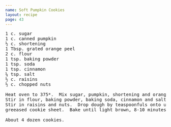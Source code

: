 ```yaml
---
name: Soft Pumpkin Cookies
layout: recipe
page: 43
---
```


<pre>
1 c. sugar
1 c. canned pumpkin
½ c. shortening
1 Tbsp. grated orange peel
2 c. flour
1 tsp. baking powder
1 tsp. soda
1 tsp. cinnamon
¼ tsp. salt
½ c. raisins
½ c. chopped nuts

Heat oven to 375*.  Mix sugar, pumpkin, shortening and orange peel.
Stir in flour, baking powder, baking soda, cinnamon and salt.
Stir in raisins and nuts.  Drop dough by teaspoonfuls onto un-
greeased cookie sheet.  Bake until light brown, 8-10 minutes.

About 4 dozen cookies.
</pre>
